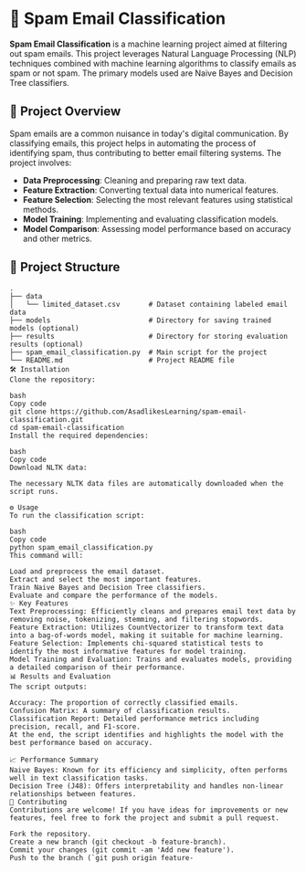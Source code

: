 # 📧 Spam Email Classification

**Spam Email Classification** is a machine learning project aimed at filtering out spam emails. This project leverages Natural Language Processing (NLP) techniques combined with machine learning algorithms to classify emails as spam or not spam. The primary models used are Naive Bayes and Decision Tree classifiers.

## 🚀 Project Overview

Spam emails are a common nuisance in today's digital communication. By classifying emails, this project helps in automating the process of identifying spam, thus contributing to better email filtering systems. The project involves:
- **Data Preprocessing**: Cleaning and preparing raw text data.
- **Feature Extraction**: Converting textual data into numerical features.
- **Feature Selection**: Selecting the most relevant features using statistical methods.
- **Model Training**: Implementing and evaluating classification models.
- **Model Comparison**: Assessing model performance based on accuracy and other metrics.

## 📁 Project Structure

```plaintext
.
├── data
│   └── limited_dataset.csv       # Dataset containing labeled email data
├── models                        # Directory for saving trained models (optional)
├── results                       # Directory for storing evaluation results (optional)
├── spam_email_classification.py  # Main script for the project
└── README.md                     # Project README file
🛠️ Installation
Clone the repository:

bash
Copy code
git clone https://github.com/AsadlikesLearning/spam-email-classification.git
cd spam-email-classification
Install the required dependencies:

bash
Copy code
Download NLTK data:

The necessary NLTK data files are automatically downloaded when the script runs.

⚙️ Usage
To run the classification script:

bash
Copy code
python spam_email_classification.py
This command will:

Load and preprocess the email dataset.
Extract and select the most important features.
Train Naive Bayes and Decision Tree classifiers.
Evaluate and compare the performance of the models.
✨ Key Features
Text Preprocessing: Efficiently cleans and prepares email text data by removing noise, tokenizing, stemming, and filtering stopwords.
Feature Extraction: Utilizes CountVectorizer to transform text data into a bag-of-words model, making it suitable for machine learning.
Feature Selection: Implements chi-squared statistical tests to identify the most informative features for model training.
Model Training and Evaluation: Trains and evaluates models, providing a detailed comparison of their performance.
📊 Results and Evaluation
The script outputs:

Accuracy: The proportion of correctly classified emails.
Confusion Matrix: A summary of classification results.
Classification Report: Detailed performance metrics including precision, recall, and F1-score.
At the end, the script identifies and highlights the model with the best performance based on accuracy.

📈 Performance Summary
Naive Bayes: Known for its efficiency and simplicity, often performs well in text classification tasks.
Decision Tree (J48): Offers interpretability and handles non-linear relationships between features.
🤝 Contributing
Contributions are welcome! If you have ideas for improvements or new features, feel free to fork the project and submit a pull request.

Fork the repository.
Create a new branch (git checkout -b feature-branch).
Commit your changes (git commit -am 'Add new feature').
Push to the branch (`git push origin feature-

